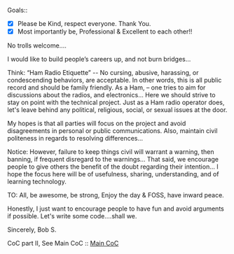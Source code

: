 ﻿Goals::

 - [x] Please be Kind, respect everyone. Thank You.
 - [x] Most importantly be, Professional & Excellent to each other!!

No trolls welcome....

I would like to build people’s careers up, and not burn bridges...

Think: “Ham Radio Etiquette” -- No cursing, abusive, harassing, or 
condescending behaviors, are acceptable. In other words, 
this is all public record and should be family friendly. As a Ham, 
– one tries to aim for discussions about the radios, and electronics...
Here we should strive to stay on point with the technical project. 
Just as a Ham radio operator does, let's leave behind any political, 
religious, social, or sexual issues at the door. 

My hopes is that all parties will focus on the project and avoid 
disagreements in personal or public communications. Also,
maintain civil politeness in regards to resolving differences...

Notice: However, failure to keep things civil will warrant a 
warning, then banning, if frequent disregard to the warnings...
That said, we encourage people to give others the benefit of the 
doubt regarding their intention... I hope the focus here will 
be of usefulness, sharing, understanding, and of learning 
technology.

TO: All, be awesome, be strong, Enjoy the day & FOSS, have inward peace.

Honestly, I just want to encourage people to have fun and 
avoid arguments if possible. Let's write some code....shall we.

Sincerely, Bob S.

CoC part II, See Main CoC :: 
[Main CoC](https://github.com/tryingtoscale/profiles/docs/main_coc.md)
